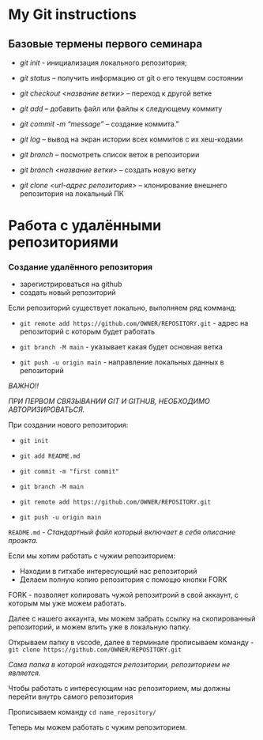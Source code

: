 # My Git instructions

## Базовые термены первого семинара

* *git init* - инициализация локального репозитория;

* *git status* – получить информацию от git о его текущем состоянии

* *git checkout <название ветки>* – переход к другой ветке

* *git add* – добавить файл или файлы к следующему коммиту

* *git commit -m “message”* – создание коммита."

* *git log* – вывод на экран истории всех коммитов с их хеш-кодами

* *git branch* – посмотреть список веток в репозитории

* *git branch <название ветки>* – создать новую ветку

* *git clone <url-адрес репозитория>* – клонирование внешнего репозитория на  локальный ПК

# Работа с удалёнными репозиториями
### Создание удалённого репозитория
* зарегистрироваться на github
* создать новый репозиторий

Если репозиторий существует локально, выполняем ряд комманд:

* `git remote add https://github.com/OWNER/REPOSITORY.git` - 
адрес на репозиторий с которым будет работать

* `git branch -M main` - указывает какая будет основная ветка

* `git push -u origin main` - направление локальных данных в репозиторий
 
 *ВАЖНО!!* 
 
 *ПРИ ПЕРВОМ СВЯЗЫВАНИИ GIT И GITHUB, НЕОБХОДИМО АВТОРИЗИРОВАТЬСЯ.*

 При создании нового репозитория:

* `git init`

* `git add README.md`

* `git commit -m "first commit"`

* `git branch -M main`

* `git remote add https://github.com/OWNER/REPOSITORY.git`

* `git push -u origin main`


`README.md` - *Стандартный файл который включает в себя описание проэкта.*

Если мы хотим работать с чужим репозиторием:
*  Находим в гитхабе интересующий нас репозиторий
*  Делаем полную копию репозитория с помощю кнопки FORK

FORK - позволяет копировать чужой репозитроий в свой аккаунт, с которым мы уже можем работать.

Далее с нашего аккаунта, мы можем забрать ссылку на скопированный репозиторий, и можем влить уже в локальную папку.

Открываем папку в vscode, далее в терминале прописываем команду - `git clone https://github.com/OWNER/REPOSITORY.git`

*Сама папка в которой находятся репозитории, репозиторием не является.*

Чтобы работать с интересующим нас репозиторием, мы должны перейти внутрь самого репозитория

Прописываем команду `cd name_repository/`

Теперь мы можем работать с чужим репозиторием.